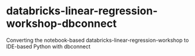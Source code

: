 # databricks-linear-regression-workshop-dbconnect
Converting the notebook-based databricks-linear-regression-workshop to IDE-based Python with dbconnect
